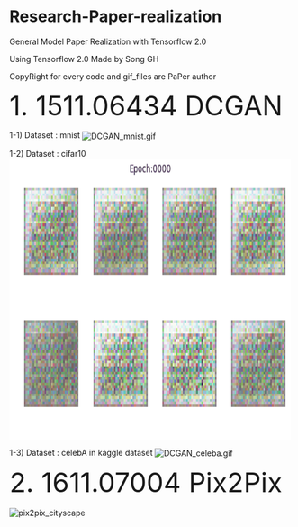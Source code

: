 
# Research-Paper-realization
General Model Paper Realization with Tensorflow 2.0 

Using Tensorflow 2.0
Made by Song GH

CopyRight for every code and gif_files are PaPer author

<font size=20>1. 1511.06434 DCGAN</font>

1-1) Dataset : mnist
<img src="https://github.com/stellaluminary/Research-Paper-realization/blob/master/1511.06434%20DCGAN/DCGAN_mnist.gif" alt="DCGAN_mnist.gif" align="center" height="500" width="500" />

1-2) Dataset : cifar10
<img src="https://github.com/stellaluminary/Research-Paper-realization/blob/master/1511.06434%20DCGAN/DCGAN_cifar.gif" alt="DCGAN_cifar.gif" align="center" height="500" width="500" />

1-3) Dataset : celebA in kaggle dataset
<img src="https://github.com/stellaluminary/Research-Paper-realization/blob/master/1511.06434%20DCGAN/DCGAN_celeba.gif" alt="DCGAN_celeba.gif" align="center" height="500" width="500" />


<font size=20>2. 1611.07004 Pix2Pix</font>

<img src="https://github.com/stellaluminary/Research-Paper-realization/blob/master/1611.07004%20Pix2Pix/pix2pix_cityscapes_1st_try.gif" alt="pix2pix_cityscape" height="500" width="500" align="center" />
